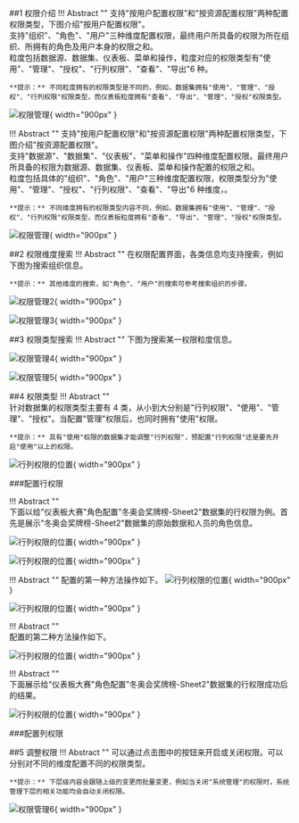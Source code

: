 

##1 权限介绍
!!! Abstract ""
    支持"按用户配置权限"和"按资源配置权限"两种配置权限类型，下图介绍"按用户配置权限"。  
    支持"组织"、"角色"、"用户"三种维度配置权限，最终用户所具备的权限为所在组织、所拥有的角色及用户本身的权限之和。  
    粒度包括数据源、数据集、仪表板、菜单和操作，粒度对应的权限类型有"使用"、"管理"、"授权"、"行列权限"、"查看"、"导出"6 种。

    **提示：** 不同粒度拥有的权限类型是不同的，例如，数据集拥有"使用"、"管理"、"授权"、"行列权限"权限类型，而仪表板粒度拥有"查看"、"导出"、"管理"、"授权"权限类型。


![权限管理](../img/xpack/权限管理1.png){ width="900px" }

!!! Abstract ""
    支持"按用户配置权限"和"按资源配置权限"两种配置权限类型，下图介绍"按资源配置权限"。  
    支持"数据源"、"数据集"、"仪表板"、"菜单和操作"四种维度配置权限。最终用户所具备的权限为数据源、数据集、仪表板、菜单和操作配置的权限之和。  
    粒度包括具体的"组织"、"角色"、"用户"三种维度配置权限，权限类型分为"使用"、"管理"、"授权"、"行列权限"、"查看"、"导出"6 种维度，。

    **提示：** 不同维度拥有的权限类型内容不同，例如，数据集拥有"使用"、"管理"、"授权"、"行列权限"权限类型，而仪表板粒度拥有"查看"、"导出"、"管理"、"授权"权限类型。

![权限管理](../img/xpack/权限管理1_1.png){ width="900px" }



##2 权限维度搜索
!!! Abstract ""
    在权限配置界面，各类信息均支持搜索，例如下图为搜索组织信息。

    **提示：** 其他维度的搜索，如"角色"、"用户"的搜索可参考搜索组织的步骤。

![权限管理2](../img/xpack/权限管理2.png){ width="900px" }

![权限管理3](../img/xpack/权限管理3.png){ width="900px" }

##3 权限类型搜索
!!! Abstract ""
    下图为搜索某一权限粒度信息。

![权限管理4](../img/xpack/权限管理4.png){ width="900px" }

![权限管理5](../img/xpack/权限管理5.png){ width="900px" }


##4 权限类型
!!! Abstract ""    
    针对数据集的权限类型主要有 4 类，从小到大分别是"行列权限"、"使用"、"管理"、"授权"。当配置"管理"权限后，也同时拥有"使用"权限。

    **提示：** 具有"使用"权限的数据集才能调整"行列权限"，预配置"行列权限"还是要先开启"使用"以上的权限。

![行列权限的位置](../img/xpack/行列权限的位置.png){ width="900px" }

###配置行权限

!!! Abstract ""    
    下面以给"仪表板大赛"角色配置"冬奥会奖牌榜-Sheet2"数据集的行权限为例。首先是展示"冬奥会奖牌榜-Sheet2"数据集的原始数据和人员的角色信息。

![行列权限的位置](../img/xpack/行列权限的人员信息.png){ width="900px" }

![行列权限的位置](../img/xpack/行列权限原始数据.png){ width="900px" }


!!! Abstract "" 
    配置的第一种方法操作如下。
![行列权限的位置](../img/xpack/行权限配置页面.png){ width="900px" }

![行列权限的位置](../img/xpack/行权限配置步骤1.png){ width="900px" }

!!! Abstract ""    
    配置的第二种方法操作如下。

![行列权限的位置](../img/xpack/行权限配置步骤2.png){ width="900px" }

!!! Abstract ""    
    下面展示给"仪表板大赛"角色配置"冬奥会奖牌榜-Sheet2"数据集的行权限成功后的结果。

![行列权限的位置](../img/xpack/行权限配置结果.png){ width="900px" }

###配置列权限

##5 调整权限
!!! Abstract ""
    可以通过点击图中的按钮来开启或关闭权限。可以分别对不同的维度配置不同的权限类型。

    **提示：** 下层级内容会跟随上级的变更而批量变更，例如当关闭"系统管理"的权限时，系统管理下层的相关功能均会自动关闭权限。

![权限管理6](../img/xpack/权限管理6.png){ width="900px" }

